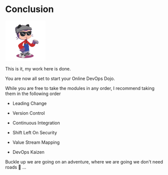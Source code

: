 # Conclusion

![](../../assets/online-devops-dojo/welcome/octocat.png)

This is it, my work here is done.

You are now all set to start your Online DevOps Dojo.

While you are free to take the modules in any order, I recommend taking them in the following order

* Leading Change

* Version Control

* Continuous Integration

* Shift Left On Security

* Value Stream Mapping

* DevOps Kaizen

Buckle up we are going on an adventure, where we are going we don't need roads 🚀 ...
